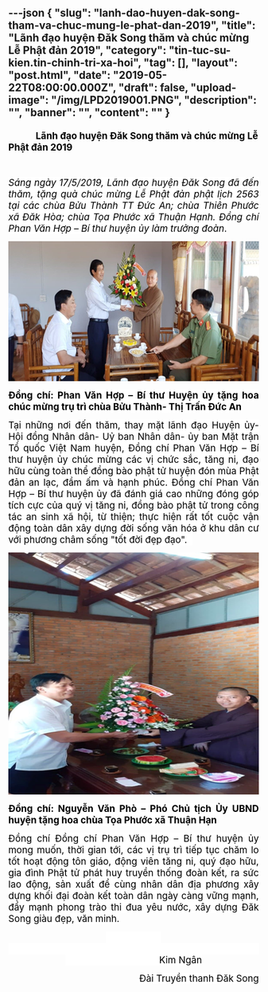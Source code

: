 ---json
{
    "slug": "lanh-dao-huyen-dak-song-tham-va-chuc-mung-le-phat-dan-2019",
    "title": "Lãnh đạo huyện Đăk Song thăm và chúc mừng Lễ Phật đản 2019",
    "category": "tin-tuc-su-kien.tin-chinh-tri-xa-hoi",
    "tag": [],
    "layout": "post.html",
    "date": "2019-05-22T08:00:00.000Z",
    "draft": false,
    "upload-image": "/img/LPD2019001.PNG",
    "description": "",
    "banner": "",
    "__content__": ""
}
---
<h3 style="margin-left:0cm; margin-right:1.2pt; text-align:justify"><span style="font-size:14.0pt"><span style="color:black">&nbsp;&nbsp;&nbsp;&nbsp;&nbsp;&nbsp;&nbsp;&nbsp;&nbsp;&nbsp;&nbsp; L&atilde;nh đạo huyện Đăk Song thăm v&agrave; ch&uacute;c mừng Lễ Phật đản 2019</span></span></h3>

<p style="text-align:justify">&nbsp;</p>

<p style="text-align:justify"><em><span style="font-size:14.0pt"><span style="background-color:white"><span style="color:black">S&aacute;ng ng&agrave;y 17/5/2019, L&atilde;nh đạo huyện Đăk Song đ&atilde; đến thăm, tặng qu&agrave; ch&uacute;c mừng Lễ Phật đản phật lịch 2563 tại c&aacute;c ch&ugrave;a Bửu Th&agrave;nh TT Đức An; ch&ugrave;a Thi&ecirc;n Phước x&atilde; Đăk H&ograve;a; ch&ugrave;a Tọa Phước x&atilde; Thuận Hạnh. Đồng ch&iacute; Phan Văn Hợp &ndash; B&iacute; thư huyện ủy l&agrave;m trưởng đo&agrave;n</span></span></span></em><span style="font-size:14.0pt"><span style="background-color:white"><span style="color:black">.</span></span></span></p>

<p style="text-align:justify"><img alt="" src="/img/LPD2019.PNG" /></p>

<p style="text-align:justify"><strong><span style="font-size:14.0pt"><span style="background-color:white"><span style="color:black">Đồng ch&iacute;: Phan Văn Hợp &ndash; B&iacute; thư Huyện ủy tặng hoa ch&uacute;c mừng trụ tr&igrave; ch&ugrave;a Bửu Th&agrave;nh- Thị Trấn Đức An</span></span></span></strong></p>

<p style="text-align:justify"><span style="font-size:14.0pt"><span style="background-color:white"><span style="color:black">Tại những nơi đến thăm, thay mặt l&atilde;nh đạo Huyện ủy- Hội đồng Nh&acirc;n d&acirc;n- Uỷ ban Nh&acirc;n d&acirc;n- ủy ban Mặt trận Tổ quốc Việt Nam huyện, Đồng ch&iacute; Phan Văn Hợp &ndash; B&iacute; thư huyện ủy ch&uacute;c mừng c&aacute;c vị chức sắc, tăng ni, đạo hữu c&ugrave;ng to&agrave;n thể đồng b&agrave;o phật tử huyện đ&oacute;n m&ugrave;a Phật đản an lạc, đầm ấm v&agrave; hạnh ph&uacute;c. Đồng ch&iacute; Phan Văn Hợp &ndash; B&iacute; thư huyện ủy đ&atilde; đ&aacute;nh gi&aacute; cao những đ&oacute;ng g&oacute;p t&iacute;ch cực của qu&yacute; vị tăng ni, đồng b&agrave;o phật tử trong c&ocirc;ng t&aacute;c an sinh x&atilde; hội, từ thiện; thực hiện rất tốt cuộc vận động to&agrave;n d&acirc;n x&acirc;y dựng đời sống văn h&oacute;a ở khu d&acirc;n cư với phương ch&acirc;m sống &quot;tốt đời đẹp đạo&quot;. &nbsp;</span></span></span></p>

<p style="text-align:justify"><img alt="" src="/img/LPD2019001.PNG" /></p>

<p style="text-align:justify"><strong><span style="font-size:14.0pt"><span style="background-color:white"><span style="color:black">Đồng ch&iacute;: Nguyễn Văn Ph&ograve; &ndash; Ph&oacute; Chủ tịch Ủy UBND huyện tặng hoa ch&ugrave;a Tọa Phước x&atilde; Thuận Hạn</span></span></span></strong></p>

<p style="text-align:justify"><span style="font-size:14.0pt"><span style="background-color:white"><span style="color:black">Đồng ch&iacute; Đồng ch&iacute; Phan Văn Hợp &ndash; B&iacute; thư huyện ủy mong muốn, thời gian tới, c&aacute;c vị trụ tr&igrave; tiếp tục chăm lo tốt hoạt động t&ocirc;n gi&aacute;o, động vi&ecirc;n tăng ni, qu&yacute; đạo hữu, gia đ&igrave;nh Phật tử ph&aacute;t huy truyền thống đo&agrave;n kết, ra sức lao động, sản xuất để c&ugrave;ng nh&acirc;n d&acirc;n địa phương x&acirc;y dựng khối đại đo&agrave;n kết to&agrave;n d&acirc;n ng&agrave;y c&agrave;ng vững mạnh, đẩy mạnh phong tr&agrave;o thi đua y&ecirc;u nước, x&acirc;y dựng Đăk Song gi&agrave;u đẹp, văn minh.</span></span></span></p>

<p style="text-align:center"><span style="font-size:14.0pt"><span style="background-color:white"><span style="color:black">&nbsp;&nbsp;&nbsp;&nbsp;&nbsp;&nbsp;&nbsp;&nbsp;&nbsp;&nbsp;&nbsp;&nbsp;&nbsp;&nbsp;&nbsp;&nbsp;&nbsp;&nbsp;&nbsp;&nbsp;&nbsp; &nbsp;&nbsp;&nbsp;&nbsp;&nbsp;&nbsp;&nbsp;&nbsp;&nbsp;&nbsp;&nbsp;&nbsp;&nbsp;&nbsp;&nbsp;&nbsp;&nbsp;&nbsp;&nbsp;&nbsp;&nbsp;&nbsp;&nbsp;&nbsp;&nbsp;&nbsp;&nbsp;&nbsp;&nbsp;&nbsp;&nbsp;&nbsp;&nbsp;&nbsp;&nbsp;&nbsp;&nbsp;&nbsp;&nbsp;&nbsp;&nbsp;&nbsp;&nbsp;&nbsp;&nbsp;&nbsp;&nbsp;&nbsp;&nbsp;&nbsp;&nbsp;&nbsp;&nbsp;&nbsp;&nbsp;&nbsp;&nbsp;&nbsp;&nbsp;&nbsp;&nbsp;&nbsp;&nbsp;&nbsp;&nbsp;&nbsp;&nbsp;&nbsp;&nbsp;&nbsp;&nbsp;&nbsp;&nbsp;&nbsp;&nbsp;&nbsp;&nbsp;&nbsp;&nbsp;&nbsp;&nbsp;&nbsp;&nbsp;&nbsp;&nbsp;&nbsp;&nbsp;&nbsp;&nbsp;&nbsp;&nbsp;&nbsp;&nbsp;&nbsp;&nbsp;&nbsp;&nbsp;&nbsp;&nbsp;&nbsp;&nbsp;&nbsp;&nbsp;&nbsp;&nbsp;&nbsp;&nbsp;&nbsp;&nbsp;&nbsp;&nbsp;&nbsp;&nbsp;&nbsp;&nbsp;&nbsp;&nbsp;&nbsp;&nbsp;&nbsp;&nbsp;&nbsp;&nbsp;&nbsp;&nbsp;&nbsp;&nbsp;&nbsp;&nbsp;&nbsp;&nbsp;&nbsp;Kim Ng&acirc;n</span></span></span></p>

<p style="text-align:right"><span style="font-size:14.0pt"><span style="background-color:white"><span style="color:black">Đ&agrave;i Truyền thanh Đăk Song</span></span></span></p>
